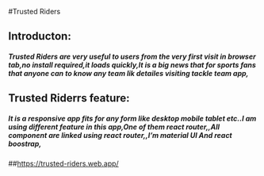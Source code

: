 #Trusted Riders
## Introducton:
##### Trusted Riders are very useful to users from the very first visit in browser tab,no install required,it loads quickly,It is a big news that for sports fans that anyone can to know any team lik  detailes visiting tackle team app,
## Trusted Riderrs feature:
##### It is a responsive app fits for any form like desktop mobile tablet etc..I am using different feature in this app,One of them react router,,All component are linked using  react router,,I’m material UI And react boostrap,
##https://trusted-riders.web.app/
